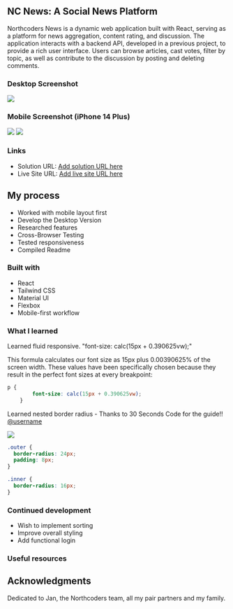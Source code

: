 

## NC News: A Social News Platform

Northcoders News is a dynamic web application built with React, serving as a platform for news aggregation, content rating, and discussion. The application interacts with a backend API, developed in a previous project, to provide a rich user interface. Users can browse articles, cast votes, filter by topic, as well as contribute to the discussion by posting and deleting comments.


### Desktop Screenshot

![](./fullscreenarticle.png) 

### Mobile Screenshot (iPhone 14 Plus)
![](./mobilehome.png) 
![](./articlemobile.png) 

### Links

- Solution URL: [Add solution URL here](https://github.com/dannygorgon/qr-code-card)
- Live Site URL: [Add live site URL here](https://dannygorgon.github.io/qr-code-card/)

## My process
- Worked with mobile layout first
- Develop the Desktop Version
- Researched features
- Cross-Browser Testing
- Tested responsiveness
- Compiled Readme 
### Built with
- React
- Tailwind CSS
- Material UI
- Flexbox
- Mobile-first workflow



### What I learned

Learned fluid responsive. "font-size: calc(15px + 0.390625vw);" 

This formula calculates our font size as 15px plus 0.00390625% of the screen width. These values have been specifically chosen because they result in the perfect font sizes at every breakpoint:


```css
p {
        font-size: calc(15px + 0.390625vw);
    }
```

Learned nested border radius - Thanks to 30 Seconds Code for the guide!! [@username](https://github.com/30-seconds)

![](./border-radius.png) 


```css
.outer {
  border-radius: 24px;
  padding: 8px;
}

.inner {
  border-radius: 16px;
}
```

### Continued development

- Wish to implement sorting
- Improve overall styling
- Add functional login



### Useful resources




## Acknowledgments

Dedicated to Jan, the Northcoders team, all my pair partners and my family.


